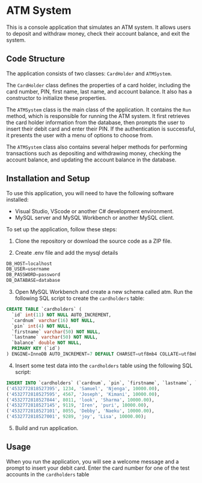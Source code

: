 # ATM System

This is a console application that simulates an ATM system. It allows users to deposit and withdraw money, check their account balance, and exit the system.

## Code Structure

The application consists of two classes: `CardHolder` and `ATMSystem`.

The `CardHolder` class defines the properties of a card holder, including the card number, PIN, first name, last name, and account balance. It also has a constructor to initialize these properties.

The `ATMSystem` class is the main class of the application. It contains the `Run` method, which is responsible for running the ATM system. It first retrieves the card holder information from the database, then prompts the user to insert their debit card and enter their PIN. If the authentication is successful, it presents the user with a menu of options to choose from.

The `ATMSystem` class also contains several helper methods for performing transactions such as depositing and withdrawing money, checking the account balance, and updating the account balance in the database.

## Installation and Setup

To use this application, you will need to have the following software installed:

- Visual Studio, VScode or another C# development environment.
- MySQL server and MySQL Workbench or another MySQL client.

To set up the application, follow these steps:

1. Clone the repository or download the source code as a ZIP file.

2. Create .env file and add the mysql details

```csharp
DB_HOST=localhost
DB_USER=username
DB_PASSWORD=password
DB_DATABASE=database

```

3. Open MySQL Workbench and create a new schema called atm. Run the following SQL script to create the `cardholders` table:

```sql
CREATE TABLE `cardholders` (
  `id` int(11) NOT NULL AUTO_INCREMENT,
  `cardnum` varchar(16) NOT NULL,
  `pin` int(4) NOT NULL,
  `firstname` varchar(50) NOT NULL,
  `lastname` varchar(50) NOT NULL,
  `balance` double NOT NULL,
  PRIMARY KEY (`id`)
) ENGINE=InnoDB AUTO_INCREMENT=7 DEFAULT CHARSET=utf8mb4 COLLATE=utf8mb4_0900_ai_ci;

```

4. Insert some test data into the `cardholders` table using the following SQL script:

```sql
INSERT INTO `cardholders` (`cardnum`, `pin`, `firstname`, `lastname`, `balance`) VALUES
('4532772818527395', 1234, 'Samuel', 'Njenga', 10000.00),
('4532772818527595', 4567, 'Joseph', 'Kimani', 10000.00),
('4532772818527844', 8011, 'look', 'Sharma', 10000.00),
('4532772818527145', 9119, 'Iren', 'puri', 10000.00),
('4532772818527101', 8055, 'Debby', 'Naeku', 10000.00),
('4532772818527001', 9289, 'joy', 'Lisa', 10000.00);

```

5. Build and run application.

## Usage

When you run the application, you will see a welcome message and a prompt to insert your debit card. Enter the card number for one of the test accounts in the `cardholders` table
